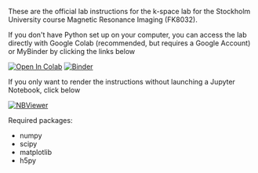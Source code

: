 These are the official lab instructions for the k-space lab for the Stockholm University course Magnetic Resonance Imaging (FK8032). 

If you don't have Python set up on your computer, you can access the lab directly with Google Colab (recommended, but requires a Google Account) or MyBinder by clicking the links below

[![Open In Colab](https://colab.research.google.com/assets/colab-badge.svg)](https://colab.research.google.com/github/fyrdahl/kspace-lab/blob/master/kspacelab.ipynb)
[![Binder](https://mybinder.org/badge_logo.svg)](https://mybinder.org/v2/gh/fyrdahl/kspace-lab/HEAD)


If you only want to render the instructions without launching a Jupyter Notebook, click below

[![NBViewer](https://raw.githubusercontent.com/jupyter/design/master/logos/Badges/nbviewer_badge.svg)](https://nbviewer.jupyter.org/github/fyrdahl/kspace-lab/blob/master/kspacelab.ipynb)

Required packages:
* numpy
* scipy
* matplotlib
* h5py
